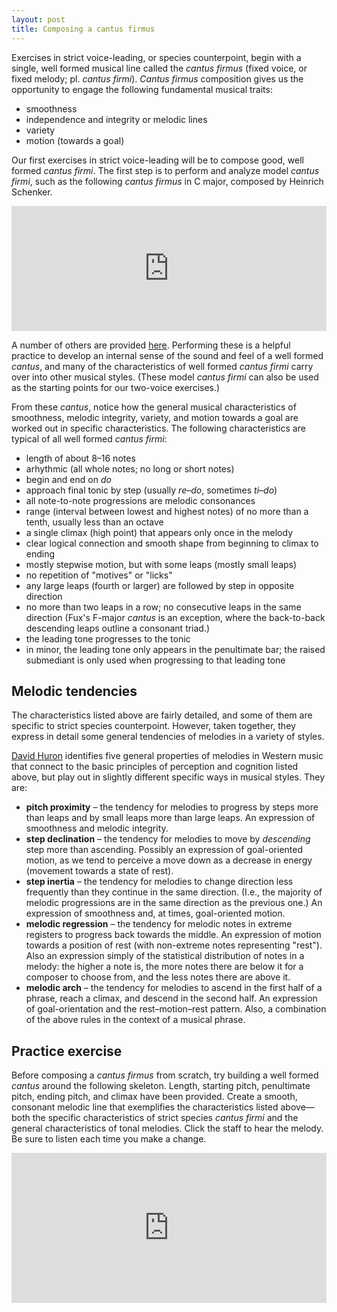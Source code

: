 ```yaml
---
layout: post
title: Composing a cantus firmus
---
```


Exercises in strict voice-leading, or species counterpoint, begin with a single, well formed musical line called the *cantus firmus* (fixed voice, or fixed melody; pl. *cantus firmi*). *Cantus firmus* composition gives us the opportunity to engage the following fundamental musical traits:

- smoothness  
- independence and integrity or melodic lines  
- variety  
- motion (towards a goal)

Our first exercises in strict voice-leading will be to compose good, well formed *cantus firmi*. The first step is to perform and analyze model *cantus firmi*, such as the following *cantus firmus* in C major, composed by Heinrich Schenker.

<iframe src="https://trinket.io/embed/music/da93d4d902" width="100%" height="200" frameborder="0" marginwidth="0" marginheight="0" allowfullscreen></iframe>

A number of others are provided [here][CFs]. Performing these is a helpful practice to develop an internal sense of the sound and feel of a well formed *cantus*, and many of the characteristics of well formed *cantus firmi* carry over into other musical styles. (These model *cantus firmi* can also be used as the starting points for our two-voice exercises.)

From these *cantus*, notice how the general musical characteristics of smoothness, melodic integrity, variety, and motion towards a goal are worked out in specific characteristics. The following characteristics are typical of all well formed *cantus firmi*:

- length of about 8–16 notes  
- arhythmic (all whole notes; no long or short notes)  
- begin and end on *do*  
- approach final tonic by step (usually *re*–*do*, sometimes *ti*–*do*)  
- all note-to-note progressions are melodic consonances  
- range (interval between lowest and highest notes) of no more than a tenth, usually less than an octave  
- a single climax (high point) that appears only once in the melody  
- clear logical connection and smooth shape from beginning to climax to ending  
- mostly stepwise motion, but with some leaps (mostly small leaps)  
- no repetition of "motives" or "licks"  
- any large leaps (fourth or larger) are followed by step in opposite direction  
- no more than two leaps in a row; no consecutive leaps in the same direction (Fux's F-major *cantus* is an exception, where the back-to-back descending leaps outline a consonant triad.)  
- the leading tone progresses to the tonic  
- in minor, the leading tone only appears in the penultimate bar; the raised submediant is only used when progressing to that leading tone

## Melodic tendencies

The characteristics listed above are fairly detailed, and some of them are specific to strict species counterpoint. However, taken together, they express in detail some general tendencies of melodies in a variety of styles.

[David Huron](https://openlibrary.org/works/OL5851060W/Sweet_Anticipation) identifies five general properties of melodies in Western music that connect to the basic principles of perception and cognition listed above, but play out in slightly different specific ways in musical styles. They are:

- **pitch proximity** – the tendency for melodies to progress by steps more than leaps and by small leaps more than large leaps. An expression of smoothness and melodic integrity.  
- **step declination** – the tendency for melodies to move by *descending* step more than ascending. Possibly an expression of goal-oriented motion, as we tend to perceive a move down as a decrease in energy (movement towards a state of rest).  
- **step inertia** – the tendency for melodies to change direction less frequently than they continue in the same direction. (I.e., the majority of melodic progressions are in the same direction as the previous one.) An expression of smoothness and, at times, goal-oriented motion.  
- **melodic regression** – the tendency for melodic notes in extreme registers to progress back towards the middle. An expression of motion towards a position of rest (with non-extreme notes representing "rest"). Also an expression simply of the statistical distribution of notes in a melody: the higher a note is, the more notes there are below it for a composer to choose from, and the less notes there are above it.  
- **melodic arch** – the tendency for melodies to ascend in the first half of a phrase, reach a climax, and descend in the second half. An expression of goal-orientation and the rest–motion–rest pattern. Also, a combination of the above rules in the context of a musical phrase.

## Practice exercise 

Before composing a *cantus firmus* from scratch, try building a well formed *cantus* around the following skeleton. Length, starting pitch, penultimate pitch, ending pitch, and climax have been provided. Create a smooth, consonant melodic line that exemplifies the characteristics listed above—both the specific characteristics of strict species *cantus firmi* and the general characteristics of tonal melodies. Click the staff to hear the melody. Be sure to listen each time you make a change.

<iframe class="trinket" src="https://trinket.io/embed/music/2df65adf8b" width="100%" height="240" frameborder="0" marginwidth="0" marginheight="0" allowfullscreen></iframe><br/>

[CFs]: Graphics/counterpoint/cantusFirmi.pdf